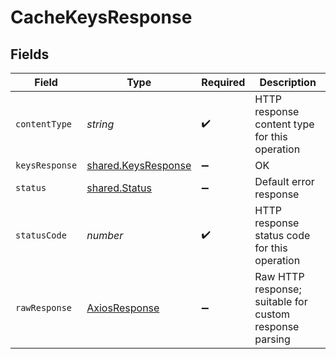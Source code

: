 # CacheKeysResponse


## Fields

| Field                                                      | Type                                                       | Required                                                   | Description                                                |
| ---------------------------------------------------------- | ---------------------------------------------------------- | ---------------------------------------------------------- | ---------------------------------------------------------- |
| `contentType`                                              | *string*                                                   | :heavy_check_mark:                                         | HTTP response content type for this operation              |
| `keysResponse`                                             | [shared.KeysResponse](../../models/shared/keysresponse.md) | :heavy_minus_sign:                                         | OK                                                         |
| `status`                                                   | [shared.Status](../../models/shared/status.md)             | :heavy_minus_sign:                                         | Default error response                                     |
| `statusCode`                                               | *number*                                                   | :heavy_check_mark:                                         | HTTP response status code for this operation               |
| `rawResponse`                                              | [AxiosResponse](https://axios-http.com/docs/res_schema)    | :heavy_minus_sign:                                         | Raw HTTP response; suitable for custom response parsing    |